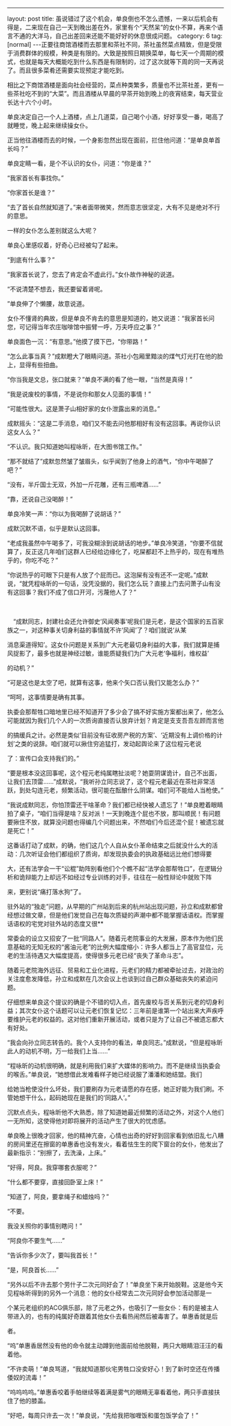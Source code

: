 ---
layout: post
title: 虽说错过了这个机会，单良倒也不怎么遗憾，一来以后机会有得是，二来现在自己一天到晚出差在外，家里有个“天然呆”的女仆不算，再来个语言不通的大洋马，自己出差回来还能不能好好的休息很成问题。
category: 6
tag: [normal]
---正要往商馆酒楼而去那里和茶社不同，茶社虽然菜点精致，但是受限于消费群体的规模，种类是有限的。大致是按照日期换菜单，每七天一个周期的模式，也就是每天大概能吃到什么东西是有限制的，过了这次就等下周的同一天再说了。而且很多菜肴还需要实现预定才能吃到。

相比之下商馆酒楼是面向社会经营的，菜点种类繁多，质量也不比茶社差，更有一些茶社吃不到的“大菜”。而且酒楼从早晨的早茶开始到晚上的夜宵结束，每天营业长达十六个小时。

单良决定自己一个人上酒楼，点上几道菜，自己喝个小酒，好好享受一番，喝高了就睡觉，晚上起来继续操女仆。

正当他往酒楼而去的时候，一个身影忽然出现在面前，拦住他问道：“是单良单首长吗？”

单良定睛一看，是个不认识的女仆，问道：“你是谁？”

“我家首长有事找你。”

“你家首长是谁？”

“去了首长自然就知道了。”来者面带微笑，然而意志很坚定，大有不见是绝对不行的意思。

一样的女仆怎么差别就这么大呢？

单良心里感叹着，好奇心已经被勾了起来。

“到底有什么事？”

“我家首长说了，您去了肯定会不虚此行。”女仆故作神秘的说道。

“不说清楚不想去，我还要留着肾呢。

”单良伸了个懒腰，故意说道。

女仆不懂肾的典故，但是单良不肯去的意思是知道的，她又说道：“我家首长问您，可记得当年农庄咖啡馆中振臂一呼，万夫呼应之事？”

单良面色一沉：“有意思。”他摸了摸下巴，“你带路！”

“怎么此事当真？”成默瞪大了眼睛问道。茶社小包厢里黯淡的煤气灯光打在他的脸上，显得有些扭曲。

“你当我是文总，张口就来？”单良不满的看了他一眼，“当然是真得！”

“我是说废校的事情，不是说你和那女人见面的事情！”

“可能性很大。这是萧子山相好家的女仆泄露出来的消息。”

成默摇头：“这是二手消息，咱们又不能去问他那相好有没有这回事。再说你认识这女人么？”

“不认识。我只知道她叫程咏昕，在大图书馆工作。”

“那不就结了”成默忽然皱了皱眉头，似乎闻到了他身上的酒气，“你中午喝醉了吧？”

“没有，半斤国士无双，外加一斤花雕，还有三瓶啤酒……”

“靠，还说自己没喝醉！”

单良冷笑一声：“你以为我喝醉了说胡话？”

成默沉默不语，似乎是默认这回事。

“老成我虽然中午喝多了，可我没糊涂到说胡话的地步。”单良冷笑道，“你要不信就算了，反正这几年咱们这群人已经给边缘化了，吃屎都赶不上热乎的，现在有堆热乎的，你吃不吃？”

“你说热乎的可眼下只是有人放了个屁而已。这泡屎有没有还不一定呢。”成默说，“就凭程咏昕的一句话，没凭没据的，我们怎么玩？直接上门去问萧子山有没有这回事？我们不成了信口开河，污蔑他人了？”

　

　“成默同志，封建社会还允许御史‘风闻奏事’呢我们是元老，是这个国家的五百家族之一，对这种事关切身利益的事情就不许‘风闻’了？咱们就说‘从某

消息渠道得知’。这女仆问题是关系到广大元老最切身利益的大事，我们就算是捕风捉影了，最多也就是神经过敏，谁能质疑我们为广大元老‘争福利，维权益’

的动机？”

“可是这也是太空了吧，就算有这事，他来个矢口否认我们又能怎么办？”

“呵呵，这事情要是确有其事。

执委会那帮牲口暗地里已经不知道开了多少会了搞不好实施方案都出来了，他怎么可能就因为我们几个人的一次质询直接否认放弃计划？肯定是支支吾吾左顾而言他

的搞缓兵之计。必然是类似‘目前没有征收房产税的方案’、‘近期没有上调价格的计划’之类的说辞。咱们就可以揪住穷追猛打，发动起舆论来了这位程元老说

了：宣传口会支持我们的。”

“要是根本没这回事呢，这个程元老纯属瞎扯淡呢？她耍阴谋诡计，自己不出面，让我们去顶雷……”成默说，“我听孙立同志说了，这个程元老最近在茶社非常活跃，到处勾连元老，频繁活动，很可能在酝酿什么阴谋。咱们可不能给人当枪使。”

“我说成默同志，你怕顶雷还干啥革命？我们都已经快被人遗忘了！”单良瞪着眼睛拍了桌子，“咱们当得是啥？反对派！一天到晚连个屁也不放，那叫顺民！有问题要揪住不放，就算没问题也得编几个问题出来，不然咱们今后还混个屁！被遗忘就是死亡！”

这番话打动了成默，的确，他们这几个人自从女仆革命结束之后就没什么大的活动：几次听证会他们都组织了质询，却发现执委会的执政基础远比他们想得要

大，还有法学会一干“讼棍”助阵别看他们个个瞧不起“法学会那帮牲口”，在逻辑分析和诡辩能力上却远不如经过专业训练的对手，往往在一般性辩论中就败下阵

来，更别说“痛打落水狗”了。

驻外站的“独走”问题，从早期的广州站到后来的杭州站出现问题，孙立和成默都曾经想过做文章，但是他们发觉自己在每次质疑的声潮中都不能掌握话语权。而掌握话语权的宅党对驻外站的态度又很**

常委会的设立又招安了一批“同路人”。随着元老院事业的大发展，原本作为他们民意基础的无知无权的“酱油元老”的比例大幅度缩小：许多人都当上了高官显位，元老的生活待遇又大幅度提高，使得很多元老已经“丧失了革命斗志”。

随着元老院海外远征、贸易和工业化进程，元老们的精力都被牵扯过去，对政治的关注度愈发降低，孙立和成默在几次会议上也谈到过自己群众基础丧失的紧迫问题。

仔细想来单良这个提议的确是个不错的切入点，首先废校与否关系到元老的切身利益；其次女仆这个话题可以让元老们恢复记忆：三年前是谁第一个站出来大声疾呼要维护元老的权益的。这对他们重新开展活动，或者只是为了让自己不被遗忘都大有好处。

“我会向孙立同志转告的。我个人支持你的看法，单良同志。”成默说，“但是程咏昕此人的动机不明，万一给我们上当……”

“程咏昕的动机很明确，就是利用我们来扩大媒体的影响力。而不是继续当执委会的喉舌。”单良说，“她想借此发难看样子她已经说服了潘潘和她结盟。我们

给她当枪使没什么坏处，我们要刷存为元老请愿的存在感，她正好能为我们刷。不管她想干什么，起码她现在是我们的‘同路人’。”

沉默点点头，程咏昕他不大熟悉，除了知道她最近频繁的活动之外，对这个人他们一无所知，这使得他对即将展开的活动产生了很大的忧虑感。

单良晚上很晚才回家，他的精神亢奋，心情也出奇的好好到回家看到依旧乱七八糟的房间里还在擦窗的单惠香也没有发火，看着怯生生的爬下窗台的女仆，他发出了最新指示：“别擦了，去洗澡，上床。”

“好得，阿良。我穿哪套衣服呢？”

“什么都不要穿，直接回卧室上床！”

“知道了，阿良，要拿绳子和蜡烛吗？”

“不要。

我没关照你的事情别瞎问！”

“阿良你不要生气……”

“告诉你多少次了，要叫我首长！”

“是，阿良首长……”

“另外以后不许去那个劳什子二次元同好会了！”单良坐下来开始脱鞋。这是他今天见程咏昕得到的另外一个消息：他的女仆经常去二次元同好会参加活动那是一

个某元老组织的ACG俱乐部，除了元老之外，也吸引了一些女仆：有的是被主人带进入的，也有的纯属好奇跟着其他女仆去看热闹然后被毒害了。单惠香就是后

者。

“呜”单惠香居然没有他的命令就主动蹲到他面前给他脱鞋，两只大眼睛泪汪汪的看着他。

“不许卖萌！”单良骂道，“我就知道那伙宅男牲口没安好心！到了新时空还在传播倭奴的流毒！”

“呜呜呜呜。”单惠香咬着手帕继续等着满是雾气的眼睛无辜看着他，两只手直接扶住了他的膝盖。

“好吧，每周只许去一次！”单良说，“先给我把咖喱饭和蛋包饭学会了！”
